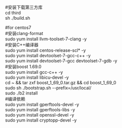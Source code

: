 #安装下载第三方库  
cd third  
sh ./build.sh  
  
#for centos7  
#安装clang-format  
sudo yum install llvm-toolset-7-clang -y  
#安装C++编译器  
sudo yum install centos-release-scl* -y  
sudo yum install devtoolset-7-gcc-c++ -y  
sudo yum install devtoolset-7-gcc devtoolset-7-gdb -y  
#安装boost 1.69.0  
sudo yum install gcc-c++ -y  
sudo yum install libicu-devel -y  
cd ~ && tar zxf boost_1_69_0.tar.gz && cd boost_1_69_0  
sudo sh ./bootstrap.sh --prefix=/usr/local/  
sudo ./b2 install  
#编译依赖  
sudo yum install gperftools-devel -y  
sudo yum install gperftools-libs -y  
sudo yum install openssl-devel -y  
sudo yum install cryptopp-devel -y  
  

